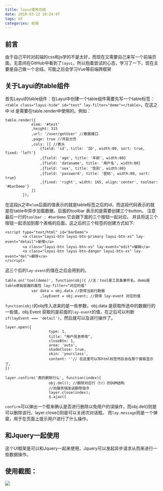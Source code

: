 ```yaml
---
title: layui使用总结
date: 2018-03-22 18:24:47
tags: UI
categories: 前端
---
```


## 前言
由于自己平时对前端的css和js学的不是太好，而现在又需要自己来写一个前端页面，无意间在GitHub中看到了`layui`，所以抱着尝试的心态，学习了一下，现在主要是自己做一个总结。可能之后会学习Vue等前端跨框架

## 关于Layui的table组件
首先Layui的table组件：在Layui中创建一个table组件需要先写一个table标签：`<table class="layui-hide" id="test" lay-filter="demo"></table>`，在这之中 id 是需要在table.render中使用的。例如：
```
table.render({
            elem: '#test'
            ,height: 315
            ,url: '/user/getUser' //数据接口
            ,page: true //开启分页
            ,cols: [[ //表头
                {field: 'id', title: 'ID', width:80, sort: true, fixed: 'left'}
                ,{field: 'age', title: '年龄', width:80}
                ,{field: 'dataname', title: '用户名', width:80}
                ,{field: 'sex', title: '性别', width:80}
                ,{field: 'password', title: '密码', width:80, sort: true}
                ,{fixed: 'right', width: 165, align:'center', toolbar: '#barDemo'}
            ]]
        });
```
在这段js之中`elem`后面的值表示的就是table标签之后的id，而这段代码表示的就是在table中异步加载数据，后面的toolbar 表示的是需要创建三个button。
注意最后一行的`toolbar : #barDemo` 它会跟下面的三个按钮一起对应。
并且将这三个按钮一起添加到那个表格的后面，这之后的三个标签的创建方式如下:
```
<script type="text/html" id="barDemo">
        <a class="layui-btn layui-btn-primary layui-btn-xs" lay-event="detail">新增</a>
        <a class="layui-btn layui-btn-xs" lay-event="edit">编辑</a>
        <a class="layui-btn layui-btn-danger layui-btn-xs" lay-event="del">删除</a>
</script>
```
这三个<a>后的`lay-event`的值在之后会用到的。
```
table.on('tool(demo)', function(obj){ //注：tool是工具条事件名，demo是table原始容器的属性 lay-filter="对应的值" 
            var data = obj.data //获得当前行数据
                ,layEvent = obj.event; //获得 lay-event 对应的值
```
`function(obj)`的obj传入进来的是一些参数，obj.data 是获取所选中的数据行的一些值，obj.Event 获取的是前面的`lay-event`的值，在之后可以判断` if(layEvent === 'detail')`，然后就可以及进行操作了。 
```
layer.open({
                    type: 1,
                    title: "用户信息修改",
                    closeBtn: 1,
                    area: 'auto',
                    shadeClose: true,
                    skin: 'yourclass',
                    content: ''// 在这里可以写html标签然后会在那个面板显示了。 
})
```
```
layer.confirm('真的删除行么', function(index){
                    obj.del(); //删除对应行（tr）的DOM结构
                    //向服务端发送删除指令
                    layer.close(index);
                    $.ajax({
```
`confirm`可以弹出一个框来确认是否进行删除以免用户的误操作，而obj.del()则是可以删除该行。layer.close()则是可以关闭次对话框。
而`lay.message`则是一个弹窗，用于在页面上提示用户进行了什么操作。

## 和Jquery一起使用
这个UI框架是可以和Jquery一起来使用，Jquery可以发起异步请求从而来进行一些数据操作。



## 使用截图：
![](layui截图.jpg)